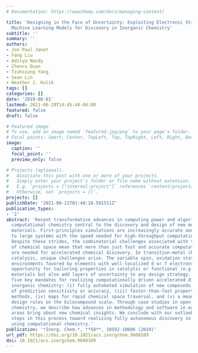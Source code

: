 ```yaml
---
# Documentation: https://wowchemy.com/docs/managing-content/

title: 'Designing in the Face of Uncertainty: Exploiting Electronic Structure and
  Machine Learning Models for Discovery in Inorganic Chemistry'
subtitle: ''
summary: ''
authors:
- Jon Paul Janet
- Fang Liu
- Aditya Nandy
- Chenru Duan
- Tzuhsiung Yang
- Sean Lin
- Heather J. Kulik
tags: []
categories: []
date: '2019-08-01'
lastmod: 2021-06-20T14:45:44-04:00
featured: false
draft: false

# Featured image
# To use, add an image named `featured.jpg/png` to your page's folder.
# Focal points: Smart, Center, TopLeft, Top, TopRight, Left, Right, BottomLeft, Bottom, BottomRight.
image:
  caption: ''
  focal_point: ''
  preview_only: false

# Projects (optional).
#   Associate this post with one or more of your projects.
#   Simply enter your project's folder or file name without extension.
#   E.g. `projects = ["internal-project"]` references `content/project/deep-learning/index.md`.
#   Otherwise, set `projects = []`.
projects: []
publishDate: '2021-06-21T01:48:18.591511Z'
publication_types:
- '2'
abstract: 'Recent transformative advances in computing power and algorithms have made
  computational chemistry central to the discovery and design of new molecules and
  materials. First-principles simulations are increasingly accurate and applicable
  to large systems with the speed needed for high-throughput computational screening.
  Despite these strides, the combinatorial challenges associated with the vastness
  of chemical space mean that more than just fast and accurate computational tools
  are needed for accelerated chemical discovery. In transition-metal chemistry and
  catalysis, unique challenges arise. The variable spin, oxidation state, and coordination
  environments favored by elements with well-localized d or f electrons provide great
  opportunity for tailoring properties in catalytic or functional (e.g., magnetic)
  materials but also add layers of uncertainty to any design strategy. We outline
  five key mandates for realizing computationally driven accelerated discovery in
  inorganic chemistry: (i) fully automated simulation of new compounds, (ii) knowledge
  of prediction sensitivity or accuracy, (iii) faster-than-fast property prediction
  methods, (iv) maps for rapid chemical space traversal, and (v) a means to reveal
  design rules on the kilocompound scale. Through case studies in open-shell transition-metal
  chemistry, we describe how advances in methodology and software in each of these
  areas bring about new chemical insights. We conclude with our outlook on the next
  steps in this process toward realizing fully autonomous discovery in inorganic chemistry
  using computational chemistry.'
publication: '*Inorg. Chem.*, **58**, 10592-10606 (2019)'
url_pdf: https://doi.org/10.1021/acs.inorgchem.9b00109
doi: 10.1021/acs.inorgchem.9b00109
---
```

